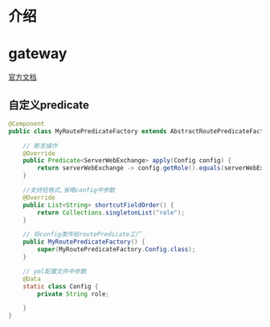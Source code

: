 # 介绍



# gateway

[官方文档](https://docs.spring.io/spring-cloud-gateway/docs/current/reference/html/)

## 自定义predicate

```java
@Component
public class MyRoutePredicateFactory extends AbstractRoutePredicateFactory<MyRoutePredicateFactory.Config> {

    // 断言操作  
    @Override
    public Predicate<ServerWebExchange> apply(Config config) {
        return serverWebExchange -> config.getRole().equals(serverWebExchange.getRequest().getHeaders().getFirst("token"));
    }

    //支持短格式,省略config中参数
    @Override
    public List<String> shortcutFieldOrder() {
        return Collections.singletonList("role");
    }

    // 将config类传给routePredicate工厂
    public MyRoutePredicateFactory() {
        super(MyRoutePredicateFactory.Config.class);
    }

    // yml配置文件中参数
    @Data
    static class Config {
        private String role;

    }
}
```

